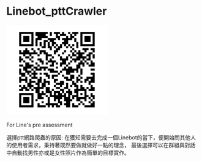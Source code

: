 # Linebot_pttCrawler

![image](https://github.com/proud609/Linebot_pttCrawler/blob/main/QRcode.png)

For Line's pre assessment

選擇ptt網路爬蟲的原因:
  在獲知需要去完成一個Linebot的當下，便開始問其他人的使用者需求，秉持著既然要做就做好一點的理念，
  最後選擇可以在群組與對話中自動找男性亦或是女性照片作為簡單的目標實作。
  
